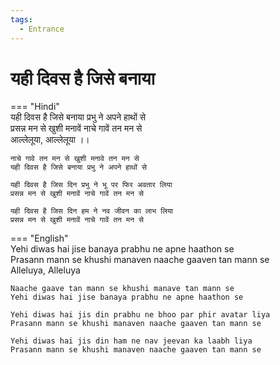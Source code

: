 ```yaml
---
tags:
  - Entrance
---
```

  
# यही दिवस है जिसे बनाया  

=== "Hindi"  
    यही दिवस है जिसे बनाया प्रभु ने अपने हाथों से  
    प्रसन्न मन से खुशी मनावें नाचे गावें तन मन से  
    आल्लेलूया, आल्लेलूया ।।  

    नाचे गावे तन मन से खुशी मनावे तन मन से  
    यही दिवस है जिसे बनाया प्रभु ने अपने हाथों से  

    यही दिवस है जिस दिन प्रभु ने भू पर फिर अवतार लिया  
    प्रसन्न मन से खुशी मनावें नाचे गावें तन मन से  

    यही दिवस है जिस दिन हम ने नव जीवन का लाभ लिया  
    प्रसन्न मन से खुशी मनावें नाचे गावें तन मन से  

=== "English"  
    Yehi diwas hai jise banaya prabhu ne apne haathon se  
    Prasann mann se khushi manaven naache gaaven tan mann se  
    Alleluya, Alleluya  

    Naache gaave tan mann se khushi manave tan mann se  
    Yehi diwas hai jise banaya prabhu ne apne haathon se  

    Yehi diwas hai jis din prabhu ne bhoo par phir avatar liya  
    Prasann mann se khushi manaven naache gaaven tan mann se  

    Yehi diwas hai jis din ham ne nav jeevan ka laabh liya  
    Prasann mann se khushi manaven naache gaaven tan mann se  
